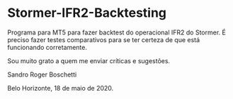 # Stormer-IFR2-Backtesting
Programa para MT5 para fazer backtest do operacional IFR2 do Stormer.
É preciso fazer testes comparativos para se ter certeza de que está funcionando corretamente. 

Sou muito grato a quem me enviar críticas e sugestões.

Sandro Roger Boschetti

Belo Horizonte, 18 de maio de 2020.
